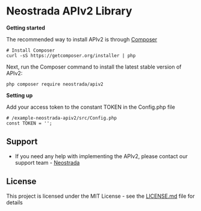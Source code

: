 Neostrada APIv2 Library
=========================

__Getting started__

The recommended way to install APIv2 is through [Composer](https://getcomposer.org/)
```
# Install Composer
curl -sS https://getcomposer.org/installer | php
```


Next, run the Composer command to install the latest stable version of APIv2:
```
php composer require neostrada/apiv2
```

__Setting up__

Add your access token to the constant TOKEN in the Config.php file

```
# /example-neostrada-apiv2/src/Config.php
const TOKEN = '';
```

## Support

* If you need any help with implementing the APIv2, please contact our support team  - [Neostrada](mailto:support@neostrada.nl)

## License

This project is licensed under the MIT License - see the [LICENSE.md](LICENSE.md) file for details